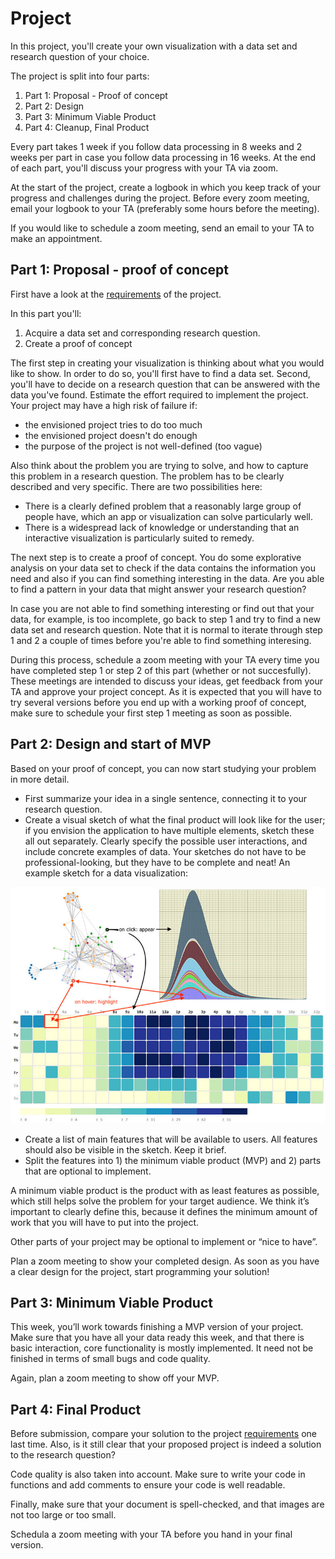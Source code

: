 # Project

In this project, you'll create your own visualization with a data set and research question of your choice.

The project is split into four parts:

1. Part 1: Proposal - Proof of concept
2. Part 2: Design
3. Part 3: Minimum Viable Product
4. Part 4: Cleanup, Final Product 

Every part takes 1 week if you follow data processing in 8 weeks and 2 weeks per part in case you follow data processing in 16 weeks. At the end of each part, you'll discuss your progress with your TA via zoom. 

At the start of the project, create a logbook in which you keep track of your progress and challenges during the project. Before every zoom meeting, email your logbook to your TA (preferably some hours before the meeting). 

If you would like to schedule a zoom meeting, send an email to your TA to make an appointment. 

## Part 1: Proposal - proof of concept

First have a look at the [requirements](/project/requirements) of the project.

In this part you'll:

1. Acquire a data set and corresponding research question. 
2. Create a proof of concept

The first step in creating your visualization is thinking about what you would like to show. In order to do so, you'll first have to find a data set. Second, you'll have to decide on a research question that can be answered with the data you've found. Estimate the effort required to implement the project. Your project may have a high risk of failure if:

* the envisioned project tries to do too much
* the envisioned project doesn't do enough
* the purpose of the project is not well-defined (too vague)

Also think about the problem you are trying to solve, and how to capture this problem in a research question. The problem has to be clearly described and very specific. There are two possibilities here:

* There is a clearly defined problem that a reasonably large group of people have, which an app or visualization can solve particularly well.
* There is a widespread lack of knowledge or understanding that an interactive visualization is particularly suited to remedy.

The next step is to create a proof of concept. You do some explorative analysis on your data set to check if the data contains the information you need and also if you can find something interesting in the data. Are you able to find a pattern in your data that might answer your research question? 

In case you are not able to find something interesting or find out that your data, for example, is too incomplete, go back to step 1 and try to find a new data set and research question. Note that it is normal to iterate through step 1 and 2 a couple of times before you're able to find something interesing.

During this process, schedule a zoom meeting with your TA every time you have completed step 1 or step 2 of this part (whether or not succesfully). These meetings are intended to discuss your ideas, get feedback from your TA and approve your project concept. As it is expected that you will have to try several versions before you end up with a working proof of concept, make sure to schedule your first step 1 meeting as soon as possible.

## Part 2: Design and start of MVP

Based on your proof of concept, you can now start studying your problem in more detail. 
* First summarize your idea in a single sentence, connecting it to your research question.
* Create a visual sketch of what the final product will look like for the user; if you envision the application to have multiple elements, sketch these all out separately. Clearly specify the possible user interactions, and include concrete examples of data. Your sketches do not have to be professional-looking, but they have to be complete and neat! An example sketch for a data visualization:

![drawing](sketch.jpg)

* Create a list of main features that will be available to users. All features should also be visible in the sketch. Keep it brief.
* Split the features into 1) the minimum viable product (MVP) and 2) parts that are optional to implement.

A minimum viable product is the product with as least features as possible, which still helps solve the problem for your target audience. We think it’s important to clearly define this, because it defines the minimum amount of work that you will have to put into the project.

Other parts of your project may be optional to implement or “nice to have”.

Plan a zoom meeting to show your completed design. As soon as you have a clear design for the project, start programming your solution! 

## Part 3: Minimum Viable Product

This week, you’ll work towards finishing a MVP version of your project. Make sure that you have all your data ready this week, and that there is basic interaction, core functionality is mostly implemented. It need not be finished in terms of small bugs and code quality. 

Again, plan a zoom meeting to show off your MVP.

## Part 4: Final Product

Before submission, compare your solution to the project [requirements](/project/requirements) one last time. Also, is it still clear that your proposed project is indeed a solution to the research question? 

Code quality is also taken into account. Make sure to write your code in functions and add comments to ensure your code is well readable.

Finally, make sure that your document is spell-checked, and that images are not too large or too small.

Schedula a zoom meeting with your TA before you hand in your final version.














